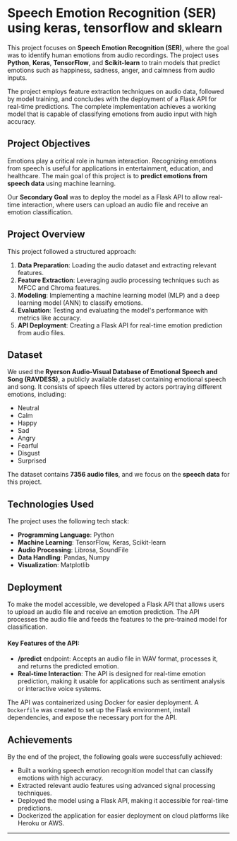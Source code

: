 # Speech Emotion Recognition (SER) using keras, tensorflow and sklearn

This project focuses on **Speech Emotion Recognition (SER)**, where the goal was to identify human emotions from audio recordings. The project uses **Python**, **Keras**, **TensorFlow**, and **Scikit-learn** to train models that predict emotions such as happiness, sadness, anger, and calmness from audio inputs.

The project employs feature extraction techniques on audio data, followed by model training, and concludes with the deployment of a Flask API for real-time predictions. The complete implementation achieves a working model that is capable of classifying emotions from audio input with high accuracy.


## Project Objectives

Emotions play a critical role in human interaction. Recognizing emotions from speech is useful for applications in entertainment, education, and healthcare. The main goal of this project is to **predict emotions from speech data** using machine learning.

Our **Secondary Goal** was to deploy the model as a Flask API to allow real-time interaction, where users can upload an audio file and receive an emotion classification.


## Project Overview

This project followed a structured approach:
1. **Data Preparation**: Loading the audio dataset and extracting relevant features.
2. **Feature Extraction**: Leveraging audio processing techniques such as MFCC and Chroma features.
3. **Modeling**: Implementing a machine learning model (MLP) and a deep learning model (ANN) to classify emotions.
4. **Evaluation**: Testing and evaluating the model's performance with metrics like accuracy.
5. **API Deployment**: Creating a Flask API for real-time emotion prediction from audio files.

## Dataset

We used the **Ryerson Audio-Visual Database of Emotional Speech and Song (RAVDESS)**, a publicly available dataset containing emotional speech and song. It consists of speech files uttered by actors portraying different emotions, including:
- Neutral
- Calm
- Happy
- Sad
- Angry
- Fearful
- Disgust
- Surprised

The dataset contains **7356 audio files**, and we focus on the **speech data** for this project.

## Technologies Used

The project uses the following tech stack:
- **Programming Language**: Python
- **Machine Learning**: TensorFlow, Keras, Scikit-learn
- **Audio Processing**: Librosa, SoundFile
- **Data Handling**: Pandas, Numpy
- **Visualization**: Matplotlib

## Deployment

To make the model accessible, we developed a Flask API that allows users to upload an audio file and receive an emotion prediction. The API processes the audio file and feeds the features to the pre-trained model for classification.

#### Key Features of the API:
- **/predict** endpoint: Accepts an audio file in WAV format, processes it, and returns the predicted emotion.
- **Real-time Interaction**: The API is designed for real-time emotion prediction, making it usable for applications such as sentiment analysis or interactive voice systems.

The API was containerized using Docker for easier deployment. A `Dockerfile` was created to set up the Flask environment, install dependencies, and expose the necessary port for the API.

## Achievements
By the end of the project, the following goals were successfully achieved:
- Built a working speech emotion recognition model that can classify emotions with high accuracy.
- Extracted relevant audio features using advanced signal processing techniques.
- Deployed the model using a Flask API, making it accessible for real-time predictions.
- Dockerized the application for easier deployment on cloud platforms like Heroku or AWS.

---